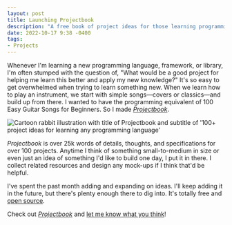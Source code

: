 ```yaml
---
layout: post
title: Launching Projectbook
description: "A free book of project ideas for those learning programming."
date: 2022-10-17 9:38 -0400
tags:
- Projects
---
```


Whenever I'm learning a new programming language, framework, or library, I'm often stumped with the question of, "What would be a good project for helping me learn this better and apply my new knowledge?" It's so easy to get overwhelmed when trying to learn something new. When we learn how to play an instrument, we start with simple songs—covers or classics—and build up from there. I wanted to have the programming equivalent of 100 Easy Guitar Songs for Beginners. So I made [_Projectbook_](https://projectbook.code.brettchalupa.com/).

![Cartoon rabbit illustration with title of Projectbook and subtitle of '100+ project ideas for learning any programming language'](https://projectbook.code.brettchalupa.com/cover-landscape.webp)

_Projectbook_ is over 25k words of details, thoughts, and specifications for over 100 projects. Anytime I think of something small-to-medium in size or even just an idea of something I'd like to build one day, I put it in there. I collect related resources and design any mock-ups if I think that'd be helpful.

I've spent the past month adding and expanding on ideas. I'll keep adding it in the future, but there's plenty enough there to dig into. It's totally free and [open source](https://github.com/brettchalupa/projectbook).

Check out _[Projectbook](https://projectbook.code.brettchalupa.com/)_ and [let me know what you think](https://twitter.com/brett_codes)!
